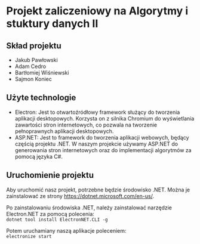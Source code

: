 # Projekt zaliczeniowy na Algorytmy i stuktury danych II

## Skład projektu

- Jakub Pawłowski
- Adam Cedro
- Bartłomiej Wiśniewski
- Sajmon Koniec

## Użyte technologie

- Electron: Jest to otwartoźródłowy framework służący do tworzenia aplikacji desktopowych. Korzysta on z silnika
  Chromium do wyświetlania zawartości stron internetowych, co pozwala na tworzenie pełnoprawnych aplikacji desktopowych.
- ASP.NET: Jest to framework do tworzenia aplikacji webowych, będący częścią projektu .NET. W naszym projekcie używamy
  ASP.NET do generowania stron internetowych oraz do implementacji algorytmów za pomocą języka C#.

## Uruchomienie projektu

Aby uruchomić nasz projekt, potrzebne będzie środowisko .NET. Można je zainstalować ze
strony https://dotnet.microsoft.com/en-us/.

Po zainstalowaniu środowiska .NET, należy zainstalować narzędzie Electron.NET za pomocą polecenia: \
`dotnet tool install ElectronNET.CLI -g`

Potem uruchamiany naszą aplikacje poleceniem: \
`electronize start`
